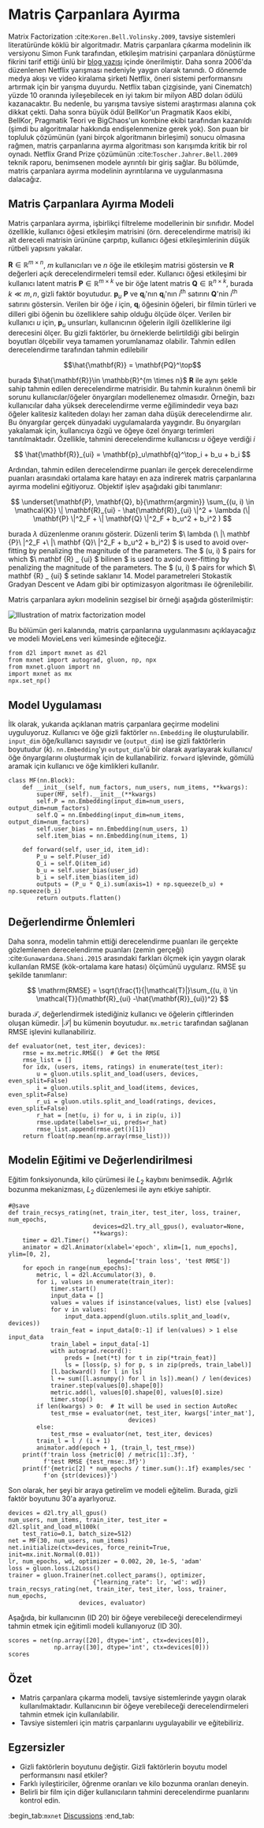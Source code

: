 # Matris Çarpanlara Ayırma

Matrix Factorization :cite:`Koren.Bell.Volinsky.2009`, tavsiye sistemleri literatüründe köklü bir algoritmadır. Matris çarpanlara çıkarma modelinin ilk versiyonu Simon Funk tarafından, etkileşim matrisini çarpanlara dönüştürme fikrini tarif ettiği ünlü bir [blog yazısı](https://sifter.org/~simon/journal/20061211.html) içinde önerilmiştir. Daha sonra 2006'da düzenlenen Netflix yarışması nedeniyle yaygın olarak tanındı. O dönemde medya akışı ve video kiralama şirketi Netflix, öneri sistemi performansını artırmak için bir yarışma duyurdu. Netflix taban çizgisinde, yani Cinematch) yüzde 10 oranında iyileşebilecek en iyi takım bir milyon ABD doları ödülü kazanacaktır. Bu nedenle, bu yarışma tavsiye sistemi araştırması alanına çok dikkat çekti. Daha sonra büyük ödül BellKor'un Pragmatik Kaos ekibi, BellKor, Pragmatik Teori ve BigChaos'un kombine ekibi tarafından kazanıldı (şimdi bu algoritmalar hakkında endişelenmenize gerek yok). Son puan bir topluluk çözümünün (yani birçok algoritmanın birleşimi) sonucu olmasına rağmen, matris çarpanlarına ayırma algoritması son karışımda kritik bir rol oynadı. Netflix Grand Prize çözümünün :cite:`Toscher.Jahrer.Bell.2009` teknik raporu, benimsenen modele ayrıntılı bir giriş sağlar. Bu bölümde, matris çarpanlara ayırma modelinin ayrıntılarına ve uygulanmasına dalacağız. 

## Matris Çarpanlara Ayırma Modeli

Matris çarpanlara ayırma, işbirlikçi filtreleme modellerinin bir sınıfıdır. Model özellikle, kullanıcı öğesi etkileşim matrisini (örn. derecelendirme matrisi) iki alt dereceli matrisin ürününe çarpıtıp, kullanıcı öğesi etkileşimlerinin düşük rütbeli yapısını yakalar. 

$\mathbf{R} \in \mathbb{R}^{m \times n}$, $m$ kullanıcıları ve $n$ öğe ile etkileşim matrisi göstersin ve $\mathbf{R}$ değerleri açık derecelendirmeleri temsil eder. Kullanıcı öğesi etkileşimi bir kullanıcı latent matris $\mathbf{P} \in \mathbb{R}^{m \times k}$ ve bir öğe latent matris $\mathbf{Q} \in \mathbb{R}^{n \times k}$, burada $k \ll m, n$, gizli faktör boyutudur. $\mathbf{p}_u$ $\mathbf{P}$ ve $\mathbf{q}_i$'nın $\mathbf{q}_i$'nın $i^\mathrm{th}$ satırını $\mathbf{Q}$'nin $i^\mathrm{th}$ satırını göstersin. Verilen bir öğe $i$ için, $\mathbf{q}_i$ öğesinin öğeleri, bir filmin türleri ve dilleri gibi öğenin bu özelliklere sahip olduğu ölçüde ölçer. Verilen bir kullanıcı $u$ için, $\mathbf{p}_u$ unsurları, kullanıcının öğelerin ilgili özelliklerine ilgi derecesini ölçer. Bu gizli faktörler, bu örneklerde belirtildiği gibi belirgin boyutları ölçebilir veya tamamen yorumlanamaz olabilir. Tahmin edilen derecelendirme tarafından tahmin edilebilir 

$$\hat{\mathbf{R}} = \mathbf{PQ}^\top$$

burada $\hat{\mathbf{R}}\in \mathbb{R}^{m \times n}$ $\mathbf{R}$ ile aynı şekle sahip tahmin edilen derecelendirme matrisidir. Bu tahmin kuralının önemli bir sorunu kullanıcılar/öğeler önyargıları modellenemez olmasıdır. Örneğin, bazı kullanıcılar daha yüksek derecelendirme verme eğilimindedir veya bazı öğeler kalitesiz kaliteden dolayı her zaman daha düşük derecelendirme alır. Bu önyargılar gerçek dünyadaki uygulamalarda yaygındır. Bu önyargıları yakalamak için, kullanıcıya özgü ve öğeye özel önyargı terimleri tanıtılmaktadır. Özellikle, tahmini derecelendirme kullanıcısı $u$ öğeye verdiği $i$ 

$$
\hat{\mathbf{R}}_{ui} = \mathbf{p}_u\mathbf{q}^\top_i + b_u + b_i
$$

Ardından, tahmin edilen derecelendirme puanları ile gerçek derecelendirme puanları arasındaki ortalama kare hatayı en aza indirerek matris çarpanlarına ayırma modelini eğitiyoruz. Objektif işlev aşağıdaki gibi tanımlanır: 

$$
\underset{\mathbf{P}, \mathbf{Q}, b}{\mathrm{argmin}} \sum_{(u, i) \in \mathcal{K}} \| \mathbf{R}_{ui} -
\hat{\mathbf{R}}_{ui} \|^2 + \lambda (\| \mathbf{P} \|^2_F + \| \mathbf{Q}
\|^2_F + b_u^2 + b_i^2 )
$$

burada $\lambda$ düzenlenme oranını gösterir. Düzenli terim $\ lambda (\ |\ mathbf {P}\ |^2_F +\ |\ mathbf {Q}\ |^2_F + b_u^2 + b_i^2) $ is used to avoid over-fitting by penalizing the magnitude of the parameters. The $ (u, i) $ pairs for which $\ mathbf {R} _ {ui} $ bilinen $ is used to avoid over-fitting by penalizing the magnitude of the parameters. The $ (u, i) $ pairs for which $\ mathbf {R} _ {ui} $ setinde saklanır 14. Model parametreleri Stokastik Gradyan Descent ve Adam gibi bir optimizasyon algoritması ile öğrenilebilir. 

Matris çarpanlara aykırı modelinin sezgisel bir örneği aşağıda gösterilmiştir: 

![Illustration of matrix factorization model](../img/rec-mf.svg)

Bu bölümün geri kalanında, matris çarpanlarına uygulanmasını açıklayacağız ve modeli MovieLens veri kümesinde eğiteceğiz.

```{.python .input  n=2}
from d2l import mxnet as d2l
from mxnet import autograd, gluon, np, npx
from mxnet.gluon import nn
import mxnet as mx
npx.set_np()
```

## Model Uygulaması

İlk olarak, yukarıda açıklanan matris çarpanlara geçirme modelini uyguluyoruz. Kullanıcı ve öğe gizli faktörler `nn.Embedding` ile oluşturulabilir. `input_dim` öğe/kullanıcı sayısıdır ve (`output_dim`) ise gizli faktörlerin boyutudur ($k$). `nn.Embedding`'yı `output_dim`'ü bir olarak ayarlayarak kullanıcı/öğe önyargılarını oluşturmak için de kullanabiliriz. `forward` işlevinde, gömülü aramak için kullanıcı ve öğe kimlikleri kullanılır.

```{.python .input  n=4}
class MF(nn.Block):
    def __init__(self, num_factors, num_users, num_items, **kwargs):
        super(MF, self).__init__(**kwargs)
        self.P = nn.Embedding(input_dim=num_users, output_dim=num_factors)
        self.Q = nn.Embedding(input_dim=num_items, output_dim=num_factors)
        self.user_bias = nn.Embedding(num_users, 1)
        self.item_bias = nn.Embedding(num_items, 1)

    def forward(self, user_id, item_id):
        P_u = self.P(user_id)
        Q_i = self.Q(item_id)
        b_u = self.user_bias(user_id)
        b_i = self.item_bias(item_id)
        outputs = (P_u * Q_i).sum(axis=1) + np.squeeze(b_u) + np.squeeze(b_i)
        return outputs.flatten()
```

## Değerlendirme Önlemleri

Daha sonra, modelin tahmin ettiği derecelendirme puanları ile gerçekte gözlemlenen derecelendirme puanları (zemin gerçeği) :cite:`Gunawardana.Shani.2015` arasındaki farkları ölçmek için yaygın olarak kullanılan RMSE (kök-ortalama kare hatası) ölçümünü uygularız. RMSE şu şekilde tanımlanır: 

$$
\mathrm{RMSE} = \sqrt{\frac{1}{|\mathcal{T}|}\sum_{(u, i) \in \mathcal{T}}(\mathbf{R}_{ui} -\hat{\mathbf{R}}_{ui})^2}
$$

burada $\mathcal{T}$, değerlendirmek istediğiniz kullanıcı ve öğelerin çiftlerinden oluşan kümedir. $|\mathcal{T}|$ bu kümenin boyutudur. `mx.metric` tarafından sağlanan RMSE işlevini kullanabiliriz.

```{.python .input  n=3}
def evaluator(net, test_iter, devices):
    rmse = mx.metric.RMSE()  # Get the RMSE
    rmse_list = []
    for idx, (users, items, ratings) in enumerate(test_iter):
        u = gluon.utils.split_and_load(users, devices, even_split=False)
        i = gluon.utils.split_and_load(items, devices, even_split=False)
        r_ui = gluon.utils.split_and_load(ratings, devices, even_split=False)
        r_hat = [net(u, i) for u, i in zip(u, i)]
        rmse.update(labels=r_ui, preds=r_hat)
        rmse_list.append(rmse.get()[1])
    return float(np.mean(np.array(rmse_list)))
```

## Modelin Eğitimi ve Değerlendirilmesi

Eğitim fonksiyonunda, kilo çürümesi ile $L_2$ kaybını benimsedik. Ağırlık bozunma mekanizması, $L_2$ düzenlemesi ile aynı etkiye sahiptir.

```{.python .input  n=4}
#@save
def train_recsys_rating(net, train_iter, test_iter, loss, trainer, num_epochs,
                        devices=d2l.try_all_gpus(), evaluator=None,
                        **kwargs):
    timer = d2l.Timer()
    animator = d2l.Animator(xlabel='epoch', xlim=[1, num_epochs], ylim=[0, 2],
                            legend=['train loss', 'test RMSE'])
    for epoch in range(num_epochs):
        metric, l = d2l.Accumulator(3), 0.
        for i, values in enumerate(train_iter):
            timer.start()
            input_data = []
            values = values if isinstance(values, list) else [values]
            for v in values:
                input_data.append(gluon.utils.split_and_load(v, devices))
            train_feat = input_data[0:-1] if len(values) > 1 else input_data
            train_label = input_data[-1]
            with autograd.record():
                preds = [net(*t) for t in zip(*train_feat)]
                ls = [loss(p, s) for p, s in zip(preds, train_label)]
            [l.backward() for l in ls]
            l += sum([l.asnumpy() for l in ls]).mean() / len(devices)
            trainer.step(values[0].shape[0])
            metric.add(l, values[0].shape[0], values[0].size)
            timer.stop()
        if len(kwargs) > 0:  # It will be used in section AutoRec
            test_rmse = evaluator(net, test_iter, kwargs['inter_mat'],
                                  devices)
        else:
            test_rmse = evaluator(net, test_iter, devices)
        train_l = l / (i + 1)
        animator.add(epoch + 1, (train_l, test_rmse))
    print(f'train loss {metric[0] / metric[1]:.3f}, '
          f'test RMSE {test_rmse:.3f}')
    print(f'{metric[2] * num_epochs / timer.sum():.1f} examples/sec '
          f'on {str(devices)}')
```

Son olarak, her şeyi bir araya getirelim ve modeli eğitelim. Burada, gizli faktör boyutunu 30'a ayarlıyoruz.

```{.python .input  n=5}
devices = d2l.try_all_gpus()
num_users, num_items, train_iter, test_iter = d2l.split_and_load_ml100k(
    test_ratio=0.1, batch_size=512)
net = MF(30, num_users, num_items)
net.initialize(ctx=devices, force_reinit=True, init=mx.init.Normal(0.01))
lr, num_epochs, wd, optimizer = 0.002, 20, 1e-5, 'adam'
loss = gluon.loss.L2Loss()
trainer = gluon.Trainer(net.collect_params(), optimizer,
                        {"learning_rate": lr, 'wd': wd})
train_recsys_rating(net, train_iter, test_iter, loss, trainer, num_epochs,
                    devices, evaluator)
```

Aşağıda, bir kullanıcının (ID 20) bir öğeye verebileceği derecelendirmeyi tahmin etmek için eğitimli modeli kullanıyoruz (ID 30).

```{.python .input  n=6}
scores = net(np.array([20], dtype='int', ctx=devices[0]),
             np.array([30], dtype='int', ctx=devices[0]))
scores
```

## Özet

* Matris çarpanlara çıkarma modeli, tavsiye sistemlerinde yaygın olarak kullanılmaktadır. Kullanıcının bir öğeye verebileceği derecelendirmeleri tahmin etmek için kullanılabilir.
* Tavsiye sistemleri için matris çarpanlarını uygulayabilir ve eğitebiliriz.

## Egzersizler

* Gizli faktörlerin boyutunu değiştir. Gizli faktörlerin boyutu model performansını nasıl etkiler?
* Farklı iyileştiriciler, öğrenme oranları ve kilo bozunma oranları deneyin.
* Belirli bir film için diğer kullanıcıların tahmini derecelendirme puanlarını kontrol edin.

:begin_tab:`mxnet`
[Discussions](https://discuss.d2l.ai/t/400)
:end_tab:
